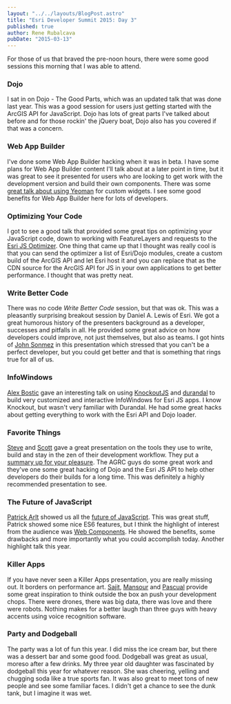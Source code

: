 ```yaml
---
layout: "../../layouts/BlogPost.astro"
title: "Esri Developer Summit 2015: Day 3"
published: true
author: Rene Rubalcava
pubDate: "2015-03-13"
---
```


For those of us that braved the pre-noon hours, there were some good sessions this morning that I was able to attend.

### Dojo

I sat in on Dojo - The Good Parts, which was an updated talk that was done last year. This was a good session for users just getting started with the ArcGIS API for JavaScript. Dojo has lots of great parts I've talked about before and for those rockin' the jQuery boat, Dojo also has you covered if that was a concern.

### Web App Builder

I've done some Web App Builder hacking when it was in beta. I have some plans for Web App Builder content I'll talk about at a later point in time, but it was great to see it presented for users who are looking to get work with the development version and build their own components. There was some [great talk about using Yeoman](http://tomwayson.com/2014/06/30/generating-custom-widgets-for-esris-webapp-builder-with-yeoman/) for custom widgets. I see some good benefits for Web App Builder here for lots of developers.

### Optimizing Your Code

I got to see a good talk that provided some great tips on optimizing your JavaScript code, down to working with FeatureLayers and requests to the [Esri JS Optimizer](https://jso.arcgis.com/). One thing that came up that I thought was really cool is that you can send the optimizer a list of Esri/Dojo modules, create a custom build of the ArcGIS API and let Esri host it and you can replace that as the CDN source for the ArcGIS API for JS in your own applications to get better performance. I thought that was pretty neat.

### Write Better Code

There was no code _Write Better Code_ session, but that was ok. This was a pleasantly surprising breakout session by Daniel A. Lewis of Esri. We got a great humorous history of the presenters background as a developer, successes and pitfalls in all. He provided some great advice on how developers could improve, not just themselves, but also as teams. I got hints of [John Sonmez](http://simpleprogrammer.com/) in this presentation which stressed that you can't be a perfect developer, but you could get better and that is something that rings true for all of us.

### InfoWindows

[Alex Bostic](https://twitter.com/habostic) gave an interesting talk on using [KnockoutJS](http://knockoutjs.com/) and [durandal](http://durandaljs.com/) to build very customized and interactive InfoWindows for Esri JS apps. I know Knockout, but wasn't very familiar with Durandal. He had some great hacks about getting everything to work with the Esri API and Dojo loader.

### Favorite Things

[Steve](https://twitter.com/steveagrc) and [Scott](https://twitter.com/ScottAGRC) gave a great presentation on the tools they use to write, build and stay in the zen of their development workflow. They put a [summary up for your pleasure](https://github.com/agrc/Presentations/blob/master/favorite-things/Summary.md). The AGRC guys do some great work and they've one some great hacking of Dojo and the Esri JS API to help other developers do their builds for a long time. This was definitely a highly recommended presentation to see.

### The Future of JavaScript

[Patrick Arlt](https://twitter.com/patrickarlt) showed us all the [future of JavaScript](http://patrickarlt.github.io/dev-summit-2015-the-future-of-javascript/#/). This was great stuff, Patrick showed some nice ES6 features, but I think the highlight of interest from the audience was [Web Components](http://webcomponents.org/). He showed the benefits, some drawbacks and more importantly what you could accomplish today. Another highlight talk this year.

### Killer Apps

If you have never seen a Killer Apps presentation, you are really missing out. It borders on performance art. [Sajit](https://twitter.com/SpatialAgent), [Mansour](https://twitter.com/mraad) and [Pascual](https://twitter.com/alpascual) provide some great inspiration to think outside the box an push your development chops. There were drones, there was big data, there was love and there were robots. Nothing makes for a better laugh than three guys with heavy accents using voice recognition software.

### Party and Dodgeball

The party was a lot of fun this year. I did miss the ice cream bar, but there was a dessert bar and some good food. Dodgeball was great as usual, moreso after a few drinks. My three year old daughter was fascinated by dodgeball this year for whatever reason. She was cheering, yelling and chugging soda like a true sports fan. It was also great to meet tons of new people and see some familiar faces. I didn't get a chance to see the dunk tank, but I imagine it was wet.
